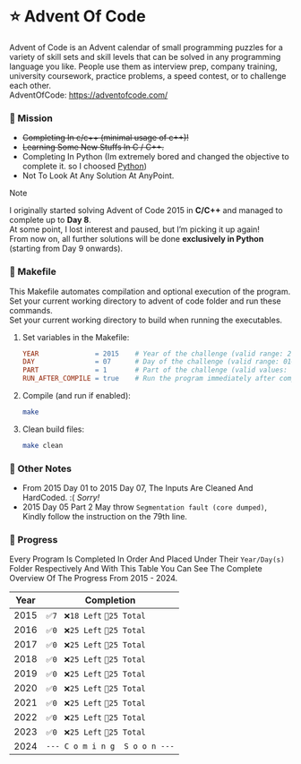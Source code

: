 # ⭐ Advent Of Code
Advent of Code is an Advent calendar of small programming puzzles for a variety of skill sets and skill levels that can be solved in any programming language you like. People use them as interview prep, company training, university coursework, practice problems, a speed contest, or to challenge each other. \
AdventOfCode: https://adventofcode.com/

### 📝 Mission
- ~~Completing In c/c++ (minimal usage of c++)!~~
- ~~Learning Some New Stuffs In C / C++.~~
- Completing In Python (Im extremely bored and changed the objective to complete it. so I choosed <u>Python</u>)
- Not To Look At Any Solution At AnyPoint.

> [!NOTE]
> I originally started solving Advent of Code 2015 in **C/C++** and managed to complete up to **Day 8**.  
> At some point, I lost interest and paused, but I’m picking it up again!  
> From now on, all further solutions will be done **exclusively in Python** (starting from Day 9 onwards).

### 📄 Makefile 
This Makefile automates compilation and optional execution of the program. \
Set your current working directory to advent of code folder and run these commands. \
Set your current working directory to build when running the executables.
1. Set variables in the Makefile:
   ```makefile
   YEAR              = 2015    # Year of the challenge (valid range: 2015–2024)
   DAY               = 07      # Day of the challenge (valid range: 01–25)
   PART              = 1       # Part of the challenge (valid values: 1 or 2)
   RUN_AFTER_COMPILE = true    # Run the program immediately after compilation (true/false)
   ```
2. Compile (and run if enabled):
   ```bash
   make
   ```
3. Clean build files:
   ```bash
   make clean
   ```

### 📄 Other Notes
- From 2015 Day 01 to 2015 Day 07, The Inputs Are Cleaned And HardCoded. :( *Sorry!* 
- 2015 Day 05 Part 2 May throw `Segmentation fault (core dumped)`, Kindly follow the instruction on the 79th line.



### 🎉 Progress
  Every Program Is Completed In Order And Placed Under Their `Year/Day(s)` Folder Respectively And With This Table You Can See The Complete Overview Of The Progress From 2015 - 2024.
  
| Year | Completion |
|------|----------|
| 2015 | `✅7 ` `❌18 Left` `🔅25 Total` |
| 2016 | `✅0 ` `❌25 Left` `🔅25 Total` |
| 2017 | `✅0 ` `❌25 Left` `🔅25 Total` |
| 2018 | `✅0 ` `❌25 Left` `🔅25 Total` |
| 2019 | `✅0 ` `❌25 Left` `🔅25 Total` |
| 2020 | `✅0 ` `❌25 Left` `🔅25 Total` |
| 2021 | `✅0 ` `❌25 Left` `🔅25 Total` |
| 2022 | `✅0 ` `❌25 Left` `🔅25 Total` |
| 2023 | `✅0 ` `❌25 Left` `🔅25 Total` |
| 2024 | ` --- C o m i n g  S o o n --- ` |
